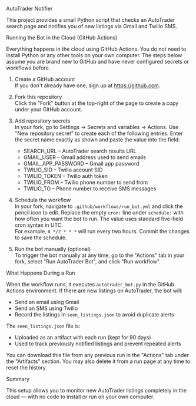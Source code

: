 AutoTrader Notifier

This project provides a small Python script that checks an AutoTrader search page and notifies you of new listings via Gmail and Twilio SMS.

Running the Bot in the Cloud (GitHub Actions)

Everything happens in the cloud using GitHub Actions. You do not need to install Python or any other tools on your own computer. The steps below assume you are brand new to GitHub and have never configured secrets or workflows before.

1. Create a GitHub account  
   If you don't already have one, sign up at https://github.com.

2. Fork this repository  
   Click the "Fork" button at the top-right of the page to create a copy under your GitHub account.

3. Add repository secrets  
   In your fork, go to Settings → Secrets and variables → Actions. Use "New repository secret" to create each of the following entries. Enter the secret name exactly as shown and paste the value into the field:

   - SEARCH_URL – AutoTrader search results URL  
   - GMAIL_USER – Gmail address used to send emails  
   - GMAIL_APP_PASSWORD – Gmail app password  
   - TWILIO_SID – Twilio account SID  
   - TWILIO_TOKEN – Twilio auth token  
   - TWILIO_FROM – Twilio phone number to send from  
   - TWILIO_TO – Phone number to receive SMS messages

4. Schedule the workflow  
   In your fork, navigate to `.github/workflows/run_bot.yml` and click the pencil icon to edit. Replace the empty `cron:` line under `schedule:` with how often you want the bot to run. The value uses standard five-field cron syntax in UTC.  
   For example, `0 */2 * * *` will run every two hours. Commit the changes to save the schedule.

5. Run the bot manually (optional)  
   To trigger the bot manually at any time, go to the "Actions" tab in your fork, select "Run AutoTrader Bot", and click "Run workflow".

What Happens During a Run

When the workflow runs, it executes `autotrader_bot.py` in the GitHub Actions environment. If there are new listings on AutoTrader, the bot will:

- Send an email using Gmail
- Send an SMS using Twilio
- Record the listings in `seen_listings.json` to avoid duplicate alerts

The `seen_listings.json` file is:

- Uploaded as an artifact with each run (kept for 90 days)
- Used to track previously notified listings and prevent repeated alerts

You can download this file from any previous run in the "Actions" tab under the "Artifacts" section. You may also delete it from a run page at any time to reset the history.

Summary

This setup allows you to monitor new AutoTrader listings completely in the cloud — with no code to install or run on your own computer.
